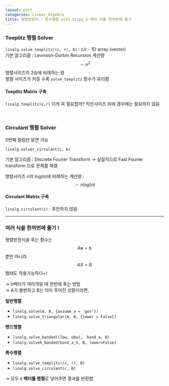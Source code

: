 ```yaml
---
layout: post
categories: Linear_Algebra
title: 행렬방정식 - 특수행렬 with Scipy & 여러 식을 한꺼번에 풀기
---
```


### Toeplitz 행렬 Solver

`linalg.solve_toeplitz((c, r), b)` : c/r - 1D array (vector)  
기본 알고리즘 : Levinson-Durbin Recursion 계산량 $$\sim n^2 $$ 행렬사이즈의 2승에 비례하는 량  
행렬 사이즈가 커질 수록 `solve_toeplitz` 함수가 유리함 



#### Toeplitz Matrix 구축

`linalg.toeplitz(c,r)` 이게 꼭 필요할까? 작은사이즈 외에 경우에는 필요하지 않음

​    

### Circulant 행렬 Solver

0번째 컬럼만 알면 가능

`linalg.solver_circulant(c, b)` 

기본 알고리즘 : Discrete Fourier Transform → 실질적으로 Fast Fourier transform 으로 문제를 해결

행렬사이즈 n의 log(n)에 비례하는 계산량 : $$\sim nlog(n) $$ 



#### Circulant Matrix 구축

`linalg.circulant(c)` : 추천하지 않음



---

### 여러 식을 한꺼번에 풀기 !

행렬방정식을 푸는 함수는 $$A\mathbf{x} = b$$ 뿐만 아니라 $$AX = B$$ 형태도 적용가능하다~!

→ b벡터가 여러개일 때 한번에 푸는 방법  
→ A가 불변하고 B는 이미 주어진 상황이라면,

**일반행렬** 

- `linalg.solve(A, B, {assume_a = 'gen'})`
- `linalg.solve_triangular(A, B, {lower = False})`

**밴드행렬**

- `linalg.solve_banded((lbw, ubw),  band_a, B)`
- `linalg.solveh_banded(band_a_h, B, lower=False)`

**특수행렬**

- `linalg.solve_toeplitz((c, r), B)`
- `linalg.solve_circulant(c, B)`



→ 모두 `B` **벡터를 행렬**로 넣어주면 결과를 반환함